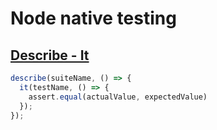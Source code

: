 # Node native testing

## [Describe - It](https://nodejs.org/api/test.html)
```js
describe(suiteName, () => {
  it(testName, () => {
    assert.equal(actualValue, expectedValue)
  });
});
```